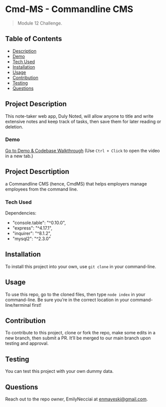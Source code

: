 # Cmd-MS - Commandline CMS
> Module 12 Challenge.

## Table of Contents
- [Description](#project-description)
- [Demo](#demo)
- [Tech Used](#tech-used)
- [Installation](#installation)
- [Usage](#usage)
- [Contribution](#contribution)
- [Testing](#testing)
- [Questions](#questions)


## Project Description
This note-taker web app, Duly Noted, will allow anyone to title and write extensive notes and keep track of tasks, then save them for later reading or deletion. 

### Demo 

[Go to Demo & Codebase Walkthrough](https://drive.google.com/file/d/1KB70gilgBbpdFV3MCOMmaOJuAlPm_B-3/view) (Use `Ctrl + Click` to open the video in a new tab.)


## Project Descrtiption 
a Commandline CMS (hence, CmdMS) that helps employers manage employees from the command line. 


### Tech Used

Dependencies: 
- "console.table": "^0.10.0",
- "express": "^4.17.1",
- "inquirer": "^8.1.2",
- "mysql2": "^2.3.0"

## Installation 
To install this project into your own, use `git clone` in your command-line.

## Usage 
To use this repo, go to the cloned files, then type `node index` in your command-line. Be sure you’re in the correct location in your command-line/terminal first!

## Contribution
To contribute to this project, clone or fork the repo, make some edits in a new branch, then submit a PR. It’ll be merged to our main branch upon testing and approval.

## Testing
You can test this project with your own dummy data.

## Questions
Reach out to the repo owner, EmilyNecciai at enmayeski@gmail.com.


